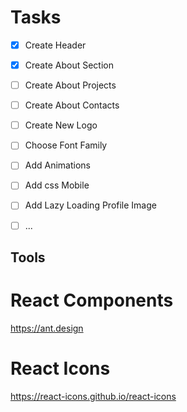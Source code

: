 # Tasks

- [x] Create Header
- [x] Create About Section
- [ ] Create About Projects
- [ ] Create About Contacts
- [ ] Create New Logo
- [ ] Choose Font Family
- [ ] Add Animations
- [ ] Add css Mobile
- [ ] Add Lazy Loading Profile Image
- [ ] ...



## Tools

# React Components
https://ant.design

# React Icons
https://react-icons.github.io/react-icons


